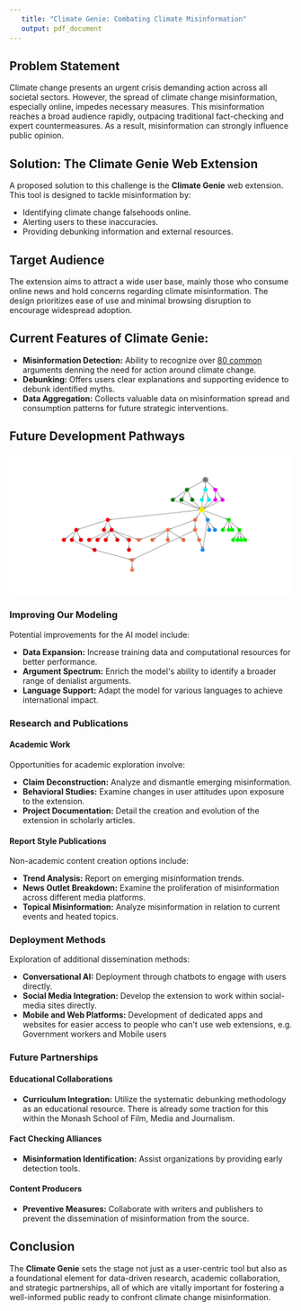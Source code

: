 ```yaml
---
   title: "Climate Genie: Combating Climate Misinformation"
   output: pdf_document
---
```


## Problem Statement

Climate change presents an urgent crisis demanding action across all societal sectors. However, the spread of climate change misinformation, especially online, impedes necessary measures. This misinformation reaches a broad audience rapidly, outpacing traditional fact-checking and expert countermeasures. As a result, misinformation can strongly influence public opinion.

## Solution: The Climate Genie Web Extension

A proposed solution to this challenge is the **Climate Genie** web extension. This tool is designed to tackle misinformation by:

- Identifying climate change falsehoods online.
- Alerting users to these inaccuracies.
- Providing debunking information and external resources.

## Target Audience

The extension aims to attract a wide user base, mainly those who consume online news and hold concerns regarding climate misinformation. The design prioritizes ease of use and minimal browsing disruption to encourage widespread adoption.

## Current Features of Climate Genie:

- **Misinformation Detection:** Ability to recognize over [80 common](https://i0.wp.com/cardsclimate.com/wp-content/uploads/2021/10/header_taxonomy.png?fit=1920%2C800&ssl=1) arguments denning the need for action around climate change.
- **Debunking:** Offers users clear explanations and supporting evidence to debunk identified myths.
- **Data Aggregation:** Collects valuable data on misinformation spread and consumption patterns for future strategic interventions.

## Future Development Pathways

![Future directions](./tree.png)


### Improving Our Modeling

Potential improvements for the AI model include:

- **Data Expansion:** Increase training data and computational resources for better performance.
- **Argument Spectrum:** Enrich the model's ability to identify a broader range of denialist arguments.
- **Language Support:** Adapt the model for various languages to achieve international impact.

### Research and Publications

#### Academic Work

Opportunities for academic exploration involve:

- **Claim Deconstruction:** Analyze and dismantle emerging misinformation.
- **Behavioral Studies:** Examine changes in user attitudes upon exposure to the extension.
- **Project Documentation:** Detail the creation and evolution of the extension in scholarly articles.

#### Report Style Publications

Non-academic content creation options include:

- **Trend Analysis:** Report on emerging misinformation trends.
- **News Outlet Breakdown:** Examine the proliferation of misinformation across different media platforms.
- **Topical Misinformation:** Analyze misinformation in relation to current events and heated topics.

### Deployment Methods

Exploration of additional dissemination methods:

- **Conversational AI:** Deployment through chatbots to engage with users directly.
- **Social Media Integration:** Develop the extension to work within social-media sites directly.
- **Mobile and Web Platforms:** Development of dedicated apps and websites for easier access to people who can't use web extensions, e.g. Government workers and Mobile users

### Future Partnerships

#### Educational Collaborations 

- **Curriculum Integration:** Utilize the systematic debunking methodology as an educational resource. There is already some traction for this within the Monash School of Film, Media and Journalism.

#### Fact Checking Alliances

- **Misinformation Identification:** Assist organizations by providing early detection tools.
  
#### Content Producers

- **Preventive Measures:** Collaborate with writers and publishers to prevent the dissemination of misinformation from the source.

## Conclusion

The **Climate Genie** sets the stage not just as a user-centric tool but also as a foundational element for data-driven research, academic collaboration, and strategic partnerships, all of which are vitally important for fostering a well-informed public ready to confront climate change misinformation.
